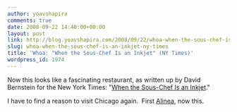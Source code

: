 ```yaml
---
author: yoavshapira
comments: true
date: 2008-09-22 14:40:00+00:00
layout: post
link: http://blog.yoavshapira.com/2008/09/22/whoa-when-the-sous-chef-is-an-inkjet-ny-times/
slug: whoa-when-the-sous-chef-is-an-inkjet-ny-times
title: 'Whoa: "When the Sous-Chef Is an Inkjet" (NY Times)'
wordpress_id: 1974
---
```


Now this looks like a fascinating restaurant, as written up by David Bernstein for the New York Times: "[When the Sous-Chef Is an Inkjet](http://www.nytimes.com/2005/02/03/technology/circuits/03chef.html?_r=1&oref=slogin)."

  


I have to find a reason to visit Chicago again.  First [Alinea](http://yoavs.blogspot.com/2007/10/great-weekend-in-chicago.html), now this.

  


